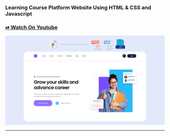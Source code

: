 ### Learning Course Platform Website Using HTML & CSS and Javascript

### [⏯ Watch On Youtube](https://youtu.be/6mhtVLFCOHQ)

![thumbnail](thumbnail.png)

---
